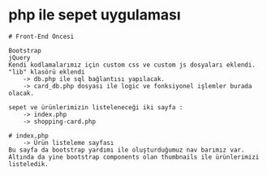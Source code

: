 # php ile sepet uygulaması

    # Front-End Öncesi

    Bootstrap
    jQuery 
    Kendi kodlamalarımız için custom css ve custom js dosyaları eklendi.
    "lib" klasörü eklendi 
        -> db.php ile sql bağlantısı yapılacak.
        -> card_db.php dosyası ile logic ve fonksiyonel işlemler burada olacak.
    
    sepet ve ürünlerimizin listeleneceği iki sayfa :
        -> index.php
        -> shopping-card.php

    # index.php 
        -> Ürün listeleme sayfası
    Bu sayfa da bootstrap yardımı ile oluşturduğumuz nav barımız var.
    Altında da yine bootstrap components olan thumbnails ile ürünlerimizi listeledik.